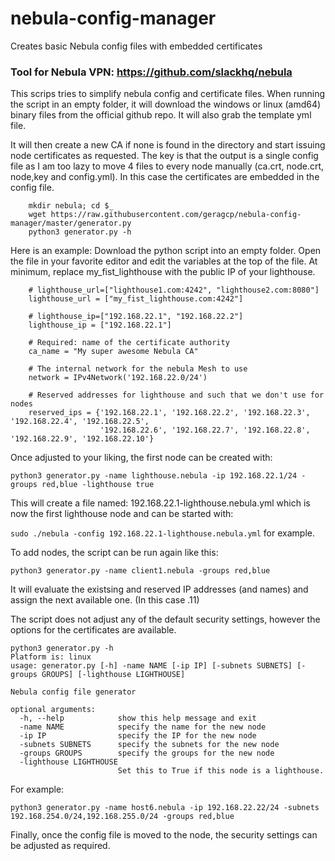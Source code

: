 # nebula-config-manager
Creates basic Nebula config files with embedded certificates

### Tool for Nebula VPN:  https://github.com/slackhq/nebula

This scrips tries to simplify nebula config and certificate files. 
When running the script in an empty folder, it will download the windows or linux (amd64)  binary files from the official github repo. It will also grab the template yml file. 

It will then create a new CA if none is found in the directory and start issuing node certificates as requested.
The key is that the output is a single config file as I am too lazy to move 4 files to every node manually (ca.crt, node.crt, node,key and config.yml). In this case the certificates are embedded in the config file.

        mkdir nebula; cd $_
        wget https://raw.githubusercontent.com/geragcp/nebula-config-manager/master/generator.py
        python3 generator.py -h

Here is an example:
Download the python script into an empty folder. Open the file in your favorite editor and edit the variables at the top of the file. 
At minimum, replace my_fist_lighthouse with the public IP of your lighthouse.

        # lighthouse_url=["lighthouse1.com:4242", "lighthouse2.com:8080"]
        lighthouse_url = ["my_fist_lighthouse.com:4242"]
        
        # lighthouse_ip=["192.168.22.1", "192.168.22.2"]
        lighthouse_ip = ["192.168.22.1"]
        
        # Required: name of the certificate authority
        ca_name = "My super awesome Nebula CA"
        
        # The internal network for the nebula Mesh to use
        network = IPv4Network('192.168.22.0/24')
        
        # Reserved addresses for lighthouse and such that we don't use for nodes
        reserved_ips = {'192.168.22.1', '192.168.22.2', '192.168.22.3', '192.168.22.4', '192.168.22.5',
                        '192.168.22.6', '192.168.22.7', '192.168.22.8', '192.168.22.9', '192.168.22.10'}

Once adjusted to your liking, the first node can be created with:

`python3 generator.py -name lighthouse.nebula -ip 192.168.22.1/24 -groups red,blue -lighthouse true`

This will create a file named: 192.168.22.1-lighthouse.nebula.yml which is now the first lighthouse node and can be started with:  

`sudo ./nebula -config 192.168.22.1-lighthouse.nebula.yml` for example.

To add nodes, the script can be run again like this: 

`python3 generator.py -name client1.nebula -groups red,blue`

It will evaluate the existsing and reserved IP addresses (and names) and assign the next available one. (In this case .11)

The script does not adjust any of the default security settings, however the options for the certificates are available. 

    python3 generator.py -h
    Platform is: linux
    usage: generator.py [-h] -name NAME [-ip IP] [-subnets SUBNETS] [-groups GROUPS] [-lighthouse LIGHTHOUSE]
    
    Nebula config file generator
    
    optional arguments:
      -h, --help            show this help message and exit
      -name NAME            specify the name for the new node
      -ip IP                specify the IP for the new node
      -subnets SUBNETS      specify the subnets for the new node
      -groups GROUPS        specify the groups for the new node
      -lighthouse LIGHTHOUSE
                            Set this to True if this node is a lighthouse.
    
For example:

`python3 generator.py -name host6.nebula -ip 192.168.22.22/24 -subnets 192.168.254.0/24,192.168.255.0/24 -groups red,blue`

Finally, once the config file is moved to the node, the security settings can be adjusted as required. 
